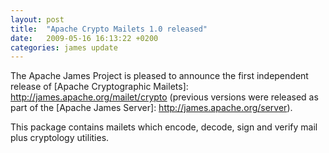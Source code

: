 ```yaml
---
layout: post
title:  "Apache Crypto Mailets 1.0 released"
date:   2009-05-16 16:13:22 +0200
categories: james update
---
```


The Apache James Project is pleased to announce the first independent release of
[Apache Cryptographic Mailets]: http://james.apache.org/mailet/crypto (previous versions
were released as part of the [Apache James Server]: http://james.apache.org/server).

This package contains mailets which encode, decode, sign and verify mail plus cryptology utilities.